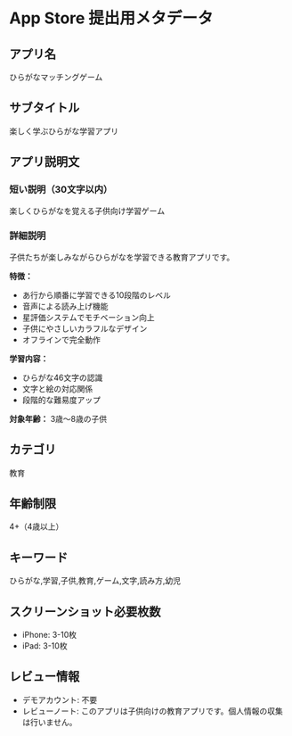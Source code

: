 # App Store 提出用メタデータ

## アプリ名
ひらがなマッチングゲーム

## サブタイトル
楽しく学ぶひらがな学習アプリ

## アプリ説明文

### 短い説明（30文字以内）
楽しくひらがなを覚える子供向け学習ゲーム

### 詳細説明
子供たちが楽しみながらひらがなを学習できる教育アプリです。

**特徴：**
- あ行から順番に学習できる10段階のレベル
- 音声による読み上げ機能
- 星評価システムでモチベーション向上
- 子供にやさしいカラフルなデザイン
- オフラインで完全動作

**学習内容：**
- ひらがな46文字の認識
- 文字と絵の対応関係
- 段階的な難易度アップ

**対象年齢：**
3歳〜8歳の子供

## カテゴリ
教育

## 年齢制限
4+（4歳以上）

## キーワード
ひらがな,学習,子供,教育,ゲーム,文字,読み方,幼児

## スクリーンショット必要枚数
- iPhone: 3-10枚
- iPad: 3-10枚

## レビュー情報
- デモアカウント: 不要
- レビューノート: このアプリは子供向けの教育アプリです。個人情報の収集は行いません。